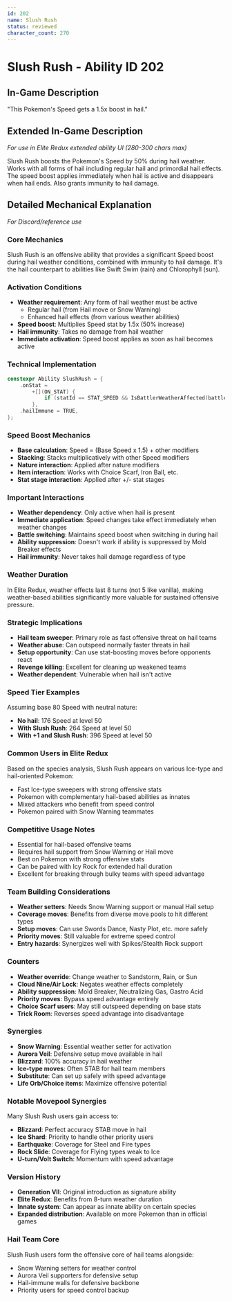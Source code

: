 ```yaml
---
id: 202
name: Slush Rush
status: reviewed
character_count: 270
---
```


# Slush Rush - Ability ID 202

## In-Game Description
"This Pokemon's Speed gets a 1.5x boost in hail."

## Extended In-Game Description
*For use in Elite Redux extended ability UI (280-300 chars max)*

Slush Rush boosts the Pokemon's Speed by 50% during hail weather. Works with all forms of hail including regular hail and primordial hail effects. The speed boost applies immediately when hail is active and disappears when hail ends. Also grants immunity to hail damage.

## Detailed Mechanical Explanation
*For Discord/reference use*

### Core Mechanics
Slush Rush is an offensive ability that provides a significant Speed boost during hail weather conditions, combined with immunity to hail damage. It's the hail counterpart to abilities like Swift Swim (rain) and Chlorophyll (sun).

### Activation Conditions
- **Weather requirement**: Any form of hail weather must be active
  - Regular hail (from Hail move or Snow Warning)
  - Enhanced hail effects (from various weather abilities)
- **Speed boost**: Multiplies Speed stat by 1.5x (50% increase)
- **Hail immunity**: Takes no damage from hail weather
- **Immediate activation**: Speed boost applies as soon as hail becomes active

### Technical Implementation
```c
constexpr Ability SlushRush = {
    .onStat =
        +[](ON_STAT) {
            if (statId == STAT_SPEED && IsBattlerWeatherAffected(battler, WEATHER_HAIL_ANY)) *stat *= 1.5;
        },
    .hailImmune = TRUE,
};
```

### Speed Boost Mechanics
- **Base calculation**: Speed = (Base Speed x 1.5) + other modifiers
- **Stacking**: Stacks multiplicatively with other Speed modifiers
- **Nature interaction**: Applied after nature modifiers
- **Item interaction**: Works with Choice Scarf, Iron Ball, etc.
- **Stat stage interaction**: Applied after +/- stat stages

### Important Interactions
- **Weather dependency**: Only active when hail is present
- **Immediate application**: Speed changes take effect immediately when weather changes
- **Battle switching**: Maintains speed boost when switching in during hail
- **Ability suppression**: Doesn't work if ability is suppressed by Mold Breaker effects
- **Hail immunity**: Never takes hail damage regardless of type

### Weather Duration
In Elite Redux, weather effects last 8 turns (not 5 like vanilla), making weather-based abilities significantly more valuable for sustained offensive pressure.

### Strategic Implications
- **Hail team sweeper**: Primary role as fast offensive threat on hail teams
- **Weather abuse**: Can outspeed normally faster threats in hail
- **Setup opportunity**: Can use stat-boosting moves before opponents react
- **Revenge killing**: Excellent for cleaning up weakened teams
- **Weather dependent**: Vulnerable when hail isn't active

### Speed Tier Examples
Assuming base 80 Speed with neutral nature:
- **No hail**: 176 Speed at level 50
- **With Slush Rush**: 264 Speed at level 50
- **With +1 and Slush Rush**: 396 Speed at level 50

### Common Users in Elite Redux
Based on the species analysis, Slush Rush appears on various Ice-type and hail-oriented Pokemon:
- Fast Ice-type sweepers with strong offensive stats
- Pokemon with complementary hail-based abilities as innates
- Mixed attackers who benefit from speed control
- Pokemon paired with Snow Warning teammates

### Competitive Usage Notes
- Essential for hail-based offensive teams
- Requires hail support from Snow Warning or Hail move
- Best on Pokemon with strong offensive stats
- Can be paired with Icy Rock for extended hail duration
- Excellent for breaking through bulky teams with speed advantage

### Team Building Considerations
- **Weather setters**: Needs Snow Warning support or manual Hail setup
- **Coverage moves**: Benefits from diverse move pools to hit different types
- **Setup moves**: Can use Swords Dance, Nasty Plot, etc. more safely
- **Priority moves**: Still valuable for extreme speed control
- **Entry hazards**: Synergizes well with Spikes/Stealth Rock support

### Counters
- **Weather override**: Change weather to Sandstorm, Rain, or Sun
- **Cloud Nine/Air Lock**: Negates weather effects completely  
- **Ability suppression**: Mold Breaker, Neutralizing Gas, Gastro Acid
- **Priority moves**: Bypass speed advantage entirely
- **Choice Scarf users**: May still outspeed depending on base stats
- **Trick Room**: Reverses speed advantage into disadvantage

### Synergies
- **Snow Warning**: Essential weather setter for activation
- **Aurora Veil**: Defensive setup move available in hail
- **Blizzard**: 100% accuracy in hail weather
- **Ice-type moves**: Often STAB for hail team members
- **Substitute**: Can set up safely with speed advantage
- **Life Orb/Choice items**: Maximize offensive potential

### Notable Movepool Synergies
Many Slush Rush users gain access to:
- **Blizzard**: Perfect accuracy STAB move in hail
- **Ice Shard**: Priority to handle other priority users
- **Earthquake**: Coverage for Steel and Fire types
- **Rock Slide**: Coverage for Flying types weak to Ice
- **U-turn/Volt Switch**: Momentum with speed advantage

### Version History
- **Generation VII**: Original introduction as signature ability
- **Elite Redux**: Benefits from 8-turn weather duration
- **Innate system**: Can appear as innate ability on certain species
- **Expanded distribution**: Available on more Pokemon than in official games

### Hail Team Core
Slush Rush users form the offensive core of hail teams alongside:
- Snow Warning setters for weather control
- Aurora Veil supporters for defensive setup
- Hail-immune walls for defensive backbone
- Priority users for speed control backup